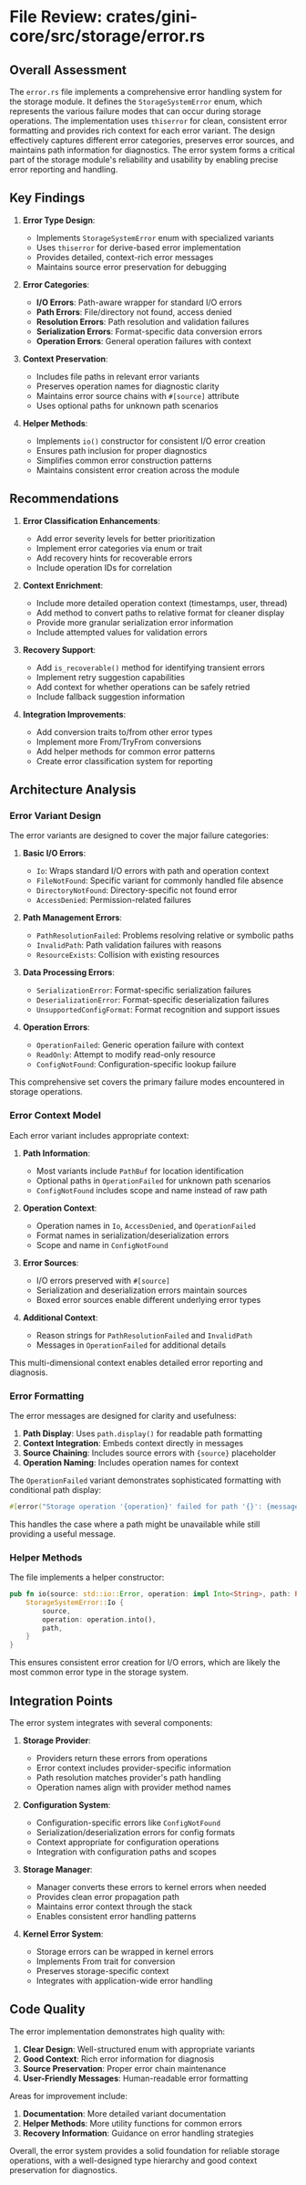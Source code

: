 # File Review: crates/gini-core/src/storage/error.rs

## Overall Assessment

The `error.rs` file implements a comprehensive error handling system for the storage module. It defines the `StorageSystemError` enum, which represents the various failure modes that can occur during storage operations. The implementation uses `thiserror` for clean, consistent error formatting and provides rich context for each error variant. The design effectively captures different error categories, preserves error sources, and maintains path information for diagnostics. The error system forms a critical part of the storage module's reliability and usability by enabling precise error reporting and handling.

## Key Findings

1. **Error Type Design**:
   - Implements `StorageSystemError` enum with specialized variants
   - Uses `thiserror` for derive-based error implementation
   - Provides detailed, context-rich error messages
   - Maintains source error preservation for debugging

2. **Error Categories**:
   - **I/O Errors**: Path-aware wrapper for standard I/O errors
   - **Path Errors**: File/directory not found, access denied
   - **Resolution Errors**: Path resolution and validation failures
   - **Serialization Errors**: Format-specific data conversion errors
   - **Operation Errors**: General operation failures with context

3. **Context Preservation**:
   - Includes file paths in relevant error variants
   - Preserves operation names for diagnostic clarity
   - Maintains error source chains with `#[source]` attribute
   - Uses optional paths for unknown path scenarios

4. **Helper Methods**:
   - Implements `io()` constructor for consistent I/O error creation
   - Ensures path inclusion for proper diagnostics
   - Simplifies common error construction patterns
   - Maintains consistent error creation across the module

## Recommendations

1. **Error Classification Enhancements**:
   - Add error severity levels for better prioritization
   - Implement error categories via enum or trait
   - Add recovery hints for recoverable errors
   - Include operation IDs for correlation

2. **Context Enrichment**:
   - Include more detailed operation context (timestamps, user, thread)
   - Add method to convert paths to relative format for cleaner display
   - Provide more granular serialization error information
   - Include attempted values for validation errors

3. **Recovery Support**:
   - Add `is_recoverable()` method for identifying transient errors
   - Implement retry suggestion capabilities
   - Add context for whether operations can be safely retried
   - Include fallback suggestion information

4. **Integration Improvements**:
   - Add conversion traits to/from other error types
   - Implement more From/TryFrom conversions
   - Add helper methods for common error patterns
   - Create error classification system for reporting

## Architecture Analysis

### Error Variant Design

The error variants are designed to cover the major failure categories:

1. **Basic I/O Errors**:
   - `Io`: Wraps standard I/O errors with path and operation context
   - `FileNotFound`: Specific variant for commonly handled file absence
   - `DirectoryNotFound`: Directory-specific not found error
   - `AccessDenied`: Permission-related failures

2. **Path Management Errors**:
   - `PathResolutionFailed`: Problems resolving relative or symbolic paths
   - `InvalidPath`: Path validation failures with reasons
   - `ResourceExists`: Collision with existing resources

3. **Data Processing Errors**:
   - `SerializationError`: Format-specific serialization failures
   - `DeserializationError`: Format-specific deserialization failures
   - `UnsupportedConfigFormat`: Format recognition and support issues

4. **Operation Errors**:
   - `OperationFailed`: Generic operation failure with context
   - `ReadOnly`: Attempt to modify read-only resource
   - `ConfigNotFound`: Configuration-specific lookup failure

This comprehensive set covers the primary failure modes encountered in storage operations.

### Error Context Model

Each error variant includes appropriate context:

1. **Path Information**:
   - Most variants include `PathBuf` for location identification
   - Optional paths in `OperationFailed` for unknown path scenarios
   - `ConfigNotFound` includes scope and name instead of raw path

2. **Operation Context**:
   - Operation names in `Io`, `AccessDenied`, and `OperationFailed`
   - Format names in serialization/deserialization errors
   - Scope and name in `ConfigNotFound`

3. **Error Sources**:
   - I/O errors preserved with `#[source]`
   - Serialization and deserialization errors maintain sources
   - Boxed error sources enable different underlying error types

4. **Additional Context**:
   - Reason strings for `PathResolutionFailed` and `InvalidPath`
   - Messages in `OperationFailed` for additional details

This multi-dimensional context enables detailed error reporting and diagnosis.

### Error Formatting

The error messages are designed for clarity and usefulness:

1. **Path Display**: Uses `path.display()` for readable path formatting
2. **Context Integration**: Embeds context directly in messages
3. **Source Chaining**: Includes source errors with `{source}` placeholder
4. **Operation Naming**: Includes operation names for context

The `OperationFailed` variant demonstrates sophisticated formatting with conditional path display:

```rust
#[error("Storage operation '{operation}' failed for path '{}': {message}", path.as_ref().map(|p| p.display().to_string()).unwrap_or_else(|| "<unknown>".into()))]
```

This handles the case where a path might be unavailable while still providing a useful message.

### Helper Methods

The file implements a helper constructor:

```rust
pub fn io(source: std::io::Error, operation: impl Into<String>, path: PathBuf) -> Self {
    StorageSystemError::Io {
        source,
        operation: operation.into(),
        path,
    }
}
```

This ensures consistent error creation for I/O errors, which are likely the most common error type in the storage system.

## Integration Points

The error system integrates with several components:

1. **Storage Provider**:
   - Providers return these errors from operations
   - Error context includes provider-specific information
   - Path resolution matches provider's path handling
   - Operation names align with provider method names

2. **Configuration System**:
   - Configuration-specific errors like `ConfigNotFound`
   - Serialization/deserialization errors for config formats
   - Context appropriate for configuration operations
   - Integration with configuration paths and scopes

3. **Storage Manager**:
   - Manager converts these errors to kernel errors when needed
   - Provides clean error propagation path
   - Maintains error context through the stack
   - Enables consistent error handling patterns

4. **Kernel Error System**:
   - Storage errors can be wrapped in kernel errors
   - Implements From trait for conversion
   - Preserves storage-specific context
   - Integrates with application-wide error handling

## Code Quality

The error implementation demonstrates high quality with:

1. **Clear Design**: Well-structured enum with appropriate variants
2. **Good Context**: Rich error information for diagnosis
3. **Source Preservation**: Proper error chain maintenance
4. **User-Friendly Messages**: Human-readable error formatting

Areas for improvement include:

1. **Documentation**: More detailed variant documentation
2. **Helper Methods**: More utility functions for common errors
3. **Recovery Information**: Guidance on error handling strategies

Overall, the error system provides a solid foundation for reliable storage operations, with a well-designed type hierarchy and good context preservation for diagnostics.